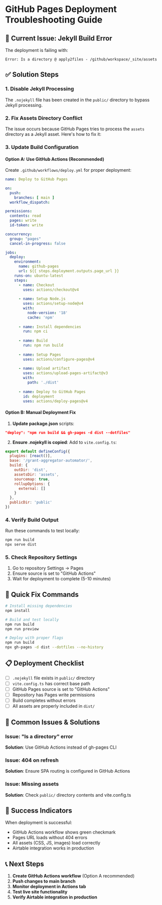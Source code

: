 # GitHub Pages Deployment Troubleshooting Guide

## 🚨 Current Issue: Jekyll Build Error

The deployment is failing with:
```
Error: Is a directory @ apply2files - /github/workspace/_site/assets
```

## ✅ Solution Steps

### 1. Disable Jekyll Processing
The `.nojekyll` file has been created in the `public/` directory to bypass Jekyll processing.

### 2. Fix Assets Directory Conflict
The issue occurs because GitHub Pages tries to process the `assets` directory as a Jekyll asset. Here's how to fix it:

### 3. Update Build Configuration

#### Option A: Use GitHub Actions (Recommended)
Create `.github/workflows/deploy.yml` for proper deployment:

```yaml
name: Deploy to GitHub Pages

on:
  push:
    branches: [ main ]
  workflow_dispatch:

permissions:
  contents: read
  pages: write
  id-token: write

concurrency:
  group: "pages"
  cancel-in-progress: false

jobs:
  deploy:
    environment:
      name: github-pages
      url: ${{ steps.deployment.outputs.page_url }}
    runs-on: ubuntu-latest
    steps:
      - name: Checkout
        uses: actions/checkout@v4
        
      - name: Setup Node.js
        uses: actions/setup-node@v4
        with:
          node-version: '18'
          cache: 'npm'
          
      - name: Install dependencies
        run: npm ci
        
      - name: Build
        run: npm run build
        
      - name: Setup Pages
        uses: actions/configure-pages@v4
        
      - name: Upload artifact
        uses: actions/upload-pages-artifact@v3
        with:
          path: './dist'
          
      - name: Deploy to GitHub Pages
        id: deployment
        uses: actions/deploy-pages@v4
```

#### Option B: Manual Deployment Fix
1. **Update package.json** scripts:
```json
"deploy": "npm run build && gh-pages -d dist --dotfiles"
```

2. **Ensure .nojekyll is copied**:
Add to `vite.config.ts`:
```javascript
export default defineConfig({
  plugins: [react()],
  base: '/grant-aggregator-automator/',
  build: {
    outDir: 'dist',
    assetsDir: 'assets',
    sourcemap: true,
    rollupOptions: {
      external: []
    }
  },
  publicDir: 'public'
})
```

### 4. Verify Build Output
Run these commands to test locally:
```bash
npm run build
npx serve dist
```

### 5. Check Repository Settings
1. Go to repository Settings → Pages
2. Ensure source is set to "GitHub Actions"
3. Wait for deployment to complete (5-10 minutes)

## 🔧 Quick Fix Commands

```bash
# Install missing dependencies
npm install

# Build and test locally
npm run build
npm run preview

# Deploy with proper flags
npm run build
npx gh-pages -d dist --dotfiles --no-history
```

## 📋 Deployment Checklist

- [ ] `.nojekyll` file exists in `public/` directory
- [ ] `vite.config.ts` has correct base path
- [ ] GitHub Pages source is set to "GitHub Actions"
- [ ] Repository has Pages write permissions
- [ ] Build completes without errors
- [ ] All assets are properly included in `dist/`

## 🚨 Common Issues & Solutions

### Issue: "Is a directory" error
**Solution**: Use GitHub Actions instead of gh-pages CLI

### Issue: 404 on refresh
**Solution**: Ensure SPA routing is configured in GitHub Actions

### Issue: Missing assets
**Solution**: Check `public/` directory contents and vite.config.ts

## 🎯 Success Indicators

When deployment is successful:
- GitHub Actions workflow shows green checkmark
- Pages URL loads without 404 errors
- All assets (CSS, JS, images) load correctly
- Airtable integration works in production

## 📞 Next Steps

1. **Create GitHub Actions workflow** (Option A recommended)
2. **Push changes to main branch**
3. **Monitor deployment in Actions tab**
4. **Test live site functionality**
5. **Verify Airtable integration in production**